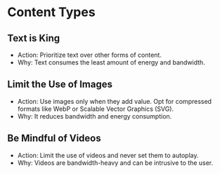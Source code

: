 # Content Types

## Text is King

* Action: Prioritize text over other forms of content.
* Why: Text consumes the least amount of energy and bandwidth.

## Limit the Use of Images

* Action: Use images only when they add value. Opt for compressed formats like WebP or Scalable Vector Graphics (SVG).
* Why: It reduces bandwidth and energy consumption.

## Be Mindful of Videos

* Action: Limit the use of videos and never set them to autoplay.
* Why: Videos are bandwidth-heavy and can be intrusive to the user.
